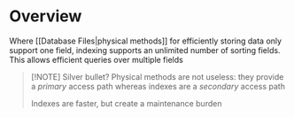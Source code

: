 # Overview
Where [[Database Files|physical methods]] for efficiently storing data only support one field, indexing supports an unlimited number of sorting fields. This allows efficient queries over multiple fields

> [!NOTE] Silver bullet?
> Physical methods are not useless: they provide a *primary* access path whereas indexes are a *secondary* access path
> 
> Indexes are faster, but create a maintenance burden
